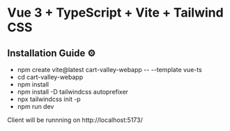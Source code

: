 # Vue 3 + TypeScript + Vite + Tailwind CSS

## Installation Guide ⚙️
  * npm create vite@latest  cart-valley-webapp -- --template vue-ts
  * cd cart-valley-webapp
  * npm install
  * npm install -D tailwindcss autoprefixer
  * npx tailwindcss init -p
  * npm run dev

Client will be runnning on http://localhost:5173/
